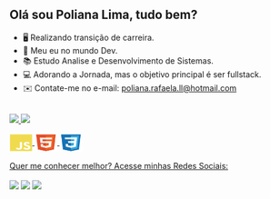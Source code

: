 ## Olá sou Poliana Lima, tudo bem?

- 🖥️ Realizando transição de carreira.
- 🧠 Meu eu no mundo Dev.
- 📚 Estudo Analise e  Desenvolvimento de Sistemas.
- 💻 Adorando a Jornada, mas o objetivo principal é ser fullstack.
- ✉️ Contate-me no e-mail: poliana.rafaela.ll@hotmail.com

<br>
<div>
  <a href="https://github.com/poliana_llima">
  <img height="180em" src="https://github-readme-stats.vercel.app/api?username=poliana-llima&show_icons=true&theme=tokyonight&include_all_commits=true&count_private=true"/>
  <img height="180em" src="https://github-readme-stats.vercel.app/api/top-langs/?username=poliana-llima&layout=compact&langs_count=6&theme=tokyonight"/>
</div>
<div style="display: inline_block"><br>
  <img align="center" alt="Js" height="30" width="40" src="https://raw.githubusercontent.com/devicons/devicon/master/icons/javascript/javascript-plain.svg">
  <img align="center" alt="HTML" height="30" width="40" src="https://raw.githubusercontent.com/devicons/devicon/master/icons/html5/html5-original.svg">
  <img align="center" alt="CSS" height="30" width="40" src="https://raw.githubusercontent.com/devicons/devicon/master/icons/css3/css3-original.svg">
</div>

<br>
Quer me conhecer melhor? Acesse minhas Redes Sociais:
<br>
<br>
<div> 
  <a href="https://www.instagram.com/poliana_llima/" target="_blank"><img src="https://img.shields.io/badge/-Instagram-%23E4405F?style=for-the-badge&logo=instagram&logoColor=white" target="_blank"></a>
  <a href = "mailto:pliralima@gmail.com"><img src="https://img.shields.io/badge/-Gmail-%23333?style=for-the-badge&logo=gmail&logoColor=white" target="_blank"></a>
  <a href="https://www.linkedin.com/in/polianallima/" target="_blank"><img src="https://img.shields.io/badge/-LinkedIn-%230077B5?style=for-the-badge&logo=linkedin&logoColor=white" target="_blank"></a> 
  
</div>
